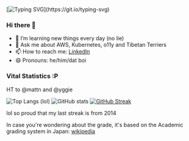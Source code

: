 [![Typing SVG](https://readme-typing-svg.demolab.com?font=Fira+Code&size=14&pause=1000&multiline=true&width=435&height=100&lines=All+work+and+no+play+makes+Jack+a+dull+boy.;All+work+and+no+play+makes+Jack+a+dull+boy;All+work+and+no+play+makes+Jack+a+dull+boy.;All+work+and+no+play+makes+Jack+a+dull+boy;All+work+and+no+play+makes+Jack+a+dull+boy.)](https://git.io/typing-svg)

### Hi there 👋

- 🌱 I’m learning new things every day (no lie)
- 💬 Ask me about AWS, Kubernetes, o11y and Tibetan Terriers
- 📫 How to reach me: [LinkedIn](https://www.linkedin.com/in/booyaa/)
- 😄 Pronouns: he/him/dat boi

### Vital Statistics :P

HT to @mattn and @yggie

![Top Langs (lol)](https://github-readme-stats.vercel.app/api/top-langs/?username=booyaa&hide=html)
![GitHub stats](https://github-readme-stats.vercel.app/api?username=booyaa&show_icons=true&count_private=true&line_height=40)
[![GitHub Streak](https://github-readme-streak-stats.herokuapp.com?user=booyaa)](https://git.io/streak-stats)

lol so proud that my last streak is from 2014

In case you're wondering about the grade, it's based on the Academic grading system in Japan: [wikipedia](https://en.wikipedia.org/wiki/Academic_grading_in_Japan)
